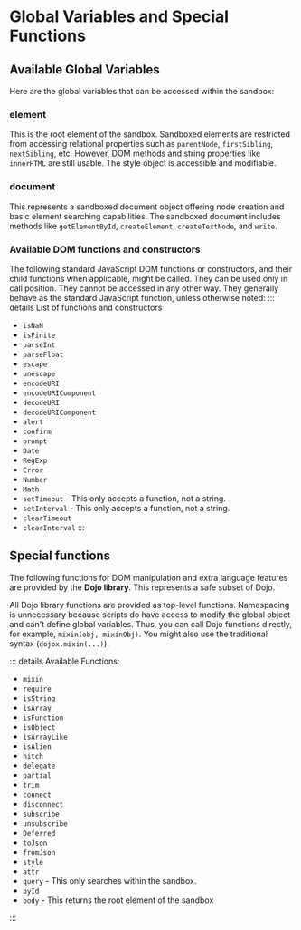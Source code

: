 # Global Variables and Special Functions

## Available Global Variables

Here are the global variables that can be accessed within the sandbox:

### **element**

This is the root element of the sandbox. Sandboxed elements are restricted from accessing relational properties such
as `parentNode`, `firstSibling`, `nextSibling`, etc. However, DOM methods and string properties like `innerHTML` are
still usable. The style object is accessible and modifiable.

### **document**

This represents a sandboxed document object offering node creation and basic element searching capabilities. The
sandboxed document includes methods like `getElementById`, `createElement`, `createTextNode`, and `write`.

### Available DOM functions and constructors

The following standard JavaScript DOM functions or constructors, and their child functions when applicable, might be
called. They can be used only in call position. They cannot be accessed in any other way. They generally behave as the
standard JavaScript function, unless otherwise noted:
::: details List of functions and constructors

- `isNaN`
- `isFinite`
- `parseInt`
- `parseFloat`
- `escape`
- `unescape`
- `encodeURI`
- `encodeURIComponent`
- `decodeURI`
- `decodeURIComponent`
- `alert`
- `confirm`
- `prompt`
- `Date`
- `RegExp`
- `Error`
- `Number`
- `Math`
- `setTimeout` - This only accepts a function, not a string.
- `setInterval` - This only accepts a function, not a string.
- `clearTimeout`
- `clearInterval`
  :::

## Special functions

The following functions for DOM manipulation and extra language features are provided by the **Dojo library**. This
represents a safe subset of Dojo.

All Dojo library functions are provided as top-level functions. Namespacing is unnecessary because scripts do have
access to modify the global object and can't define global variables. Thus, you can call Dojo functions directly, for
example, `mixin(obj, mixinObj)`. You might also use the traditional syntax (`dojox.mixin(...)`).

::: details Available Functions:

- `mixin`
- `require`
- `isString`
- `isArray`
- `isFunction`
- `isObject`
- `isArrayLike`
- `isAlien`
- `hitch`
- `delegate`
- `partial`
- `trim`
- `connect`
- `disconnect`
- `subscribe`
- `unsubscribe`
- `Deferred`
- `toJson`
- `fromJson`
- `style`
- `attr`
- `query` - This only searches within the sandbox.
- `byId`
- `body` - This returns the root element of the sandbox

:::
